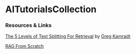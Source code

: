 # AITutorialsCollection


### Resources & Links 

[The 5 Levels of Text Splitting For Retrieval](https://www.youtube.com/watch?v=8OJC21T2SL4) by [Greg Kamradt](https://www.youtube.com/@DataIndependent)

[RAG From Scratch](https://www.youtube.com/playlist?list=PLfaIDFEXuae2LXbO1_PKyVJiQ23ZztA0x)
